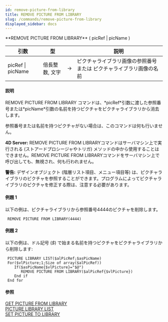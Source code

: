 ```yaml
---
id: remove-picture-from-library
title: REMOVE PICTURE FROM LIBRARY
slug: /commands/remove-picture-from-library
displayed_sidebar: docs
---
```


<!--REF #_command_.REMOVE PICTURE FROM LIBRARY.Syntax-->**REMOVE PICTURE FROM LIBRARY** ( picRef | picName )<!-- END REF-->
<!--REF #_command_.REMOVE PICTURE FROM LIBRARY.Params-->
| 引数 | 型 |  | 説明 |
| --- | --- | --- | --- |
| picRef &#124; picName | 倍長整数, 文字 | &rarr; | ピクチャライブラリ画像の参照番号 または ピクチャライブラリ画像の名前 |

<!-- END REF-->

#### 説明 

<!--REF #_command_.REMOVE PICTURE FROM LIBRARY.Summary-->REMOVE PICTURE FROM LIBRARY コマンドは、*picRef*引数に渡した参照番号または*picName*引数の名前を持つピクチャをピクチャライブラリから消去します。<!-- END REF-->

参照番号または名前を持つピクチャがない場合は、このコマンドは何も行いません。

**4D Server:** REMOVE PICTURE FROM LIBRARYコマンドはサーバマシン上で実行される (ストアードプロシージャやトリガ) メソッドの中から使用することはできません。REMOVE PICTURE FROM LIBRARYコマンドをサーバマシン上で呼び出しても、無視され、何も行われません。

**警告:** デザインオブジェクト (階層リスト項目、メニュー項目等) は、ピクチャライブラリのピクチャを参照することができます。プログラムによってピクチャライブラリのピクチャを修正する際は、注意する必要があります。

#### 例題 1 

以下の例は、ピクチャライブラリから参照番号4444のピクチャを削除します。

```4d
 REMOVE PICTURE FROM LIBRARY(4444)
```

#### 例題 2 

以下の例は、ドル記号 (*$*) で始まる名前を持つピクチャをピクチャライブラリから削除します:

```4d
 PICTURE LIBRARY LIST($alPicRef;$asPicName)
 For($vlPicture;1;Size of array($alPicRef))
    If($asPicName{$vlPicture}="$@")
       REMOVE PICTURE FROM LIBRARY($alPicRef{$vlPicture})
    End if
 End for
```

#### 参照 

[GET PICTURE FROM LIBRARY](get-picture-from-library.md)  
[PICTURE LIBRARY LIST](picture-library-list.md)  
[SET PICTURE TO LIBRARY](set-picture-to-library.md)  